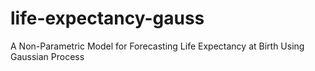 # life-expectancy-gauss
A Non-Parametric Model for Forecasting Life Expectancy at Birth Using Gaussian Process
